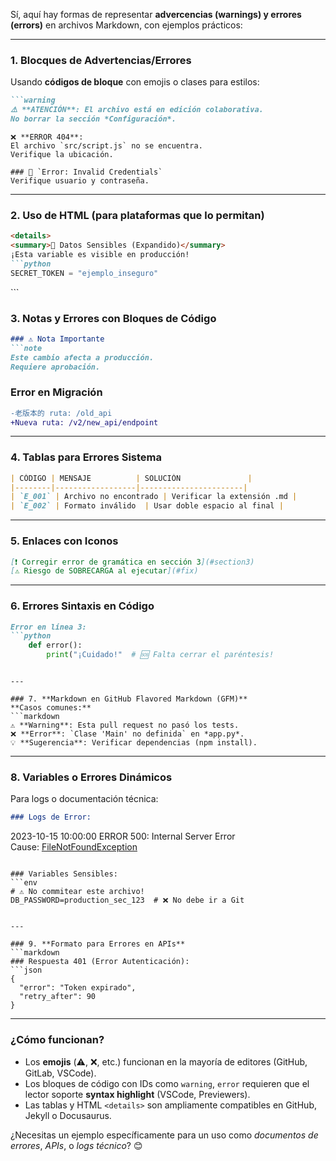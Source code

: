 

Sí, aquí hay formas de representar **advercencias (warnings) y errores (errors)** en archivos Markdown, con ejemplos prácticos:

---

### 1. **Blocques de Advertencias/Errores**
Usando **códigos de bloque** con emojis o clases para estilos:
```markdown
```warning
⚠️ **ATENCIÓN**: El archivo está en edición colaborativa.  
No borrar la sección *Configuración*.
```


```error
❌ **ERROR 404**:  
El archivo `src/script.js` no se encuentra.  
Verifique la ubicación.
```

```
### 🔴 `Error: Invalid Credentials`  
Verifique usuario y contraseña.
```

---

### 2. **Uso de HTML (para plataformas que lo permitan)**
```markdown
<details>
<summary>🚨 Datos Sensibles (Expandido)</summary>
¡Esta variable es visible en producción!
```python
SECRET_TOKEN = "ejemplo_inseguro"
```
</details>
```

### 3. **Notas y Errores con Bloques de Código**
```markdown
### ⚠️ Nota Importante
```note
Este cambio afecta a producción.  
Requiere aprobación.
```

### Error en Migración
```diff
-老版本的 ruta: /old_api
+Nueva ruta: /v2/new_api/endpoint
```
---

### 4. **Tablas para Errores Sistema**
```markdown
| CÓDIGO | MENSAJE          | SOLUCIÓN               |
|--------|------------------|-----------------------|
| `E_001` | Archivo no encontrado | Verificar la extensión .md |
| `E_002` | Formato inválido  | Usar doble espacio al final |
```

---

### 5. **Enlaces con Iconos**
```markdown
[❗ Corregir error de gramática en sección 3](#section3)  
[⚠️ Riesgo de SOBRECARGA al ejecutar](#fix)
```

---

### 6. **Errores Sintaxis en Código**
```markdown
Error en línea 3:
```python
    def error(): 
        print("¡Cuidado!"  # 🆘 Falta cerrar el paréntesis!
```
```

---

### 7. **Markdown en GitHub Flavored Markdown (GFM)**
**Casos comunes:**
```markdown
⚠️ **Warning**: Esta pull request no pasó los tests.  
❌ **Error**: `Clase 'Main' no definida` en *app.py*.  
💡 **Sugerencia**: Verificar dependencias (npm install).
```

---

### 8. **Variables o Errores Dinámicos**
Para logs o documentación técnica:
```markdown
### Logs de Error:
```
2023-10-15 10:00:00 ERROR 500: Internal Server Error  
Cause: [FileNotFoundException](url)
```

### Variables Sensibles:
```env
# ⚠️ No commitear este archivo!
DB_PASSWORD=production_sec_123  # ❌ No debe ir a Git
```
```

---

### 9. **Formato para Errores en APIs**
```markdown
### Respuesta 401 (Error Autenticación):
```json
{
  "error": "Token expirado",
  "retry_after": 90
}
```

---

### ¿Cómo funcionan?
- Los **emojis** (⚠️, ❌, etc.) funcionan en la mayoría de editores (GitHub, GitLab, VSCode).
- Los bloques de código con IDs como `warning`, `error` requieren que el lector soporte **syntax highlight** (VSCode, Previewers).
- Las tablas y HTML `<details>` son ampliamente compatibles en GitHub, Jekyll o Docusaurus.

¿Necesitas un ejemplo específicamente para un uso como *documentos de errores*, *APIs*, o *logs técnico*? 😊

